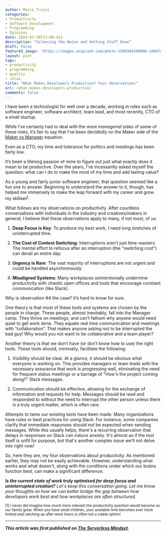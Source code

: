 ```yaml
---
author: Marco Troisi
categories:
- Productivity
- Software Development
- Programming
- Opinions
date: 2024-03-30T13:00:41Z
description: "Silencing the Noise and Getting Stuff Done"
draft: false
featured_image: 'https://images.unsplash.com/photo-1504384308090-c894fdcc538d?crop=entropy&cs=tinysrgb&fit=max&fm=jpg&ixid=M3wzMDAzMzh8MHwxfHNlYXJjaHw0fHxvcGVuJTIwb2ZmaWNlfGVufDB8fHx8MTcxMDIzODE4OHww&ixlib=rb-4.0.3&q=80&w=1080'
layout: post
tags:
- productivity
- programming
- quality
- relax
title: "What Makes Developers Productive? Four Observations"
url: /what-makes-developers-productive/
comments: false
---
```


I have been a technologist for well over a decade, working in roles such as software engineer, software architect, team lead, and most recently, CTO of a small startup.

While I’ve certainly had to deal with the more *managerial* sides of some of these roles, it’s fair to say that I’ve been decidedly on the Maker side of the [Maker vs Manager](https://paulgraham.com/makersschedule.html) equation.

Even as a CTO, my time and tolerance for politics and meetings has been fairly low.

It’s been a lifelong passion of mine to figure out just what exactly does it mean to be productive. Over the years, I’ve incessantly asked myself the question: what can I do to make the most of my time and add lasting value?

As a young and fairly junior software engineer, that question seemed like a fun one to answer. Beginning to understand the answer to it, though, has helped me immensely to make the leap forward with my career and grow my skillset<sup>[1](#footnote1)</sup>.

What follows are my observations on productivity. After countless conversations with individuals in the industry and creatives/makers in general, I believe that these observations apply to many, if not most, of us.

1. **Deep Focus is Key**: To produce my best work, I need long stretches of uninterrupted time.

2. **The Cost of Context Switching**: Interruptions aren't just time-wasters. The mental effort to refocus after an interruption (the "switching cost") can derail an entire day.

3. **Urgency is Rare**: The vast majority of interruptions are not urgent and could be handled asynchronously.

4. **Misaligned Systems**: Many workplaces unintentionally undermine productivity with chaotic open offices and tools that encourage constant communication (like Slack).

Why is observation #4 the case? It’s hard to know for sure.

One theory is that most of these tools and systems are chosen by the people in charge. These people, almost inevitably, fall into the Manager camp. They thrive on meetings, and can’t fathom why anyone would need quiet to get work done. They equate real time communication and meetings with “collaboration”. That makes anyone asking not to be interrupted the bad guy! Why would you not want to be collaborative and a team player?

Another theory is that we don’t have (or don’t know how to use) the right tools. These tools should, minimally, facilitate the following:

1. Visibility should be clear. At a glance, it should be obvious what everyone is working on. This provides managers or team leads with the necessary assurance that work is progressing well, eliminating the need for frequent status meetings or a barrage of "How's the project coming along?" Slack messages.

2. Communication should be effective, allowing for the exchange of information and requests for help. Messages should be read and responded to without the need to interrupt the other person unless there is a truly urgent matter, which is often rare.

Attempts to tame our existing tools have been made. Many organizations have rules or best practices for using Slack. For instance, some companies clarify that immediate responses should not be expected when sending messages. While this usually helps, there's a recurring observation that delays in responses on Slack can induce anxiety. It's almost as if the tool itself is unfit for purpose, but that's another complex issue we'll not delve into right now!

So, here they are, my four observations about productivity. As mentioned earlier, they may not be easily achievable. However, understanding what works and what doesn't, along with the conditions under which our brains function best, can make a significant difference.

_**Is the current state of work truly optimised for deep focus and uninterrupted creation?** Let's keep this conversation going. Let me know your thoughts on how we can better bridge the gap between how developers work best and how workplaces are often structured._

<small><a name="myfootnote1">[1]</a> I never did imagine how much more relevant the productivity question would become as our family grew. When you have small children, your available time becomes ever more limited and catching up after work hours is often not a viable option!</small>


*** 

***This article was first published on [The Serverless Mindset](https://www.theserverlessmindset.com/p/what-makes-developers-productive).***
